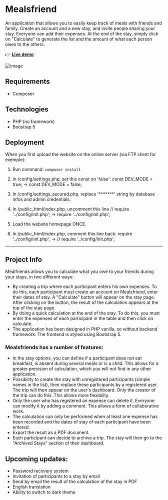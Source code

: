 # Mealsfriend

An application that allows you to easily keep track of meals with friends and family. Create an account and a new stay, and invite people sharing your stay. Everyone can add their expenses. At the end of the stay, simply click on "Calculate" to generate the list and the amount of what each person owes to the others.

👉 [**Live demo**](https://mealsfriend.net)

![image](https://user-images.githubusercontent.com/45925914/176819123-b05e5489-d99f-4141-b4b4-5bb595522657.png)

## Requirements

- Composer

## Technologies

- PHP (no framework)
- Boostrap 5

## Deployment

When you first upload the website on the online server (via FTP client for exemple):

1. Run command: `composer install`

2. In /config/settings.php, set this const on 'false':
const DEV_MODE = true;
-> const DEV_MODE = false;

3. In /config/settings_secured.php, replace '*******' string by database infos and admin credentials.

4. In /public_html/index.php, uncomment this line
// require '../config/init.php';
-> require '../config/init.php';

5. Load the website homepage ONCE.

6. In /public_html/index.php, comment this line back:
require '../config/init.php';
-> // require '../config/init.php';

---------

## Project Info

Mealfriends allows you to calculate what you owe to your friends during your stays, in two different ways:
- By creating a trip where each participant enters his own expenses. To do this, each participant must create an account on Mealsfriend, enter their dates of stay. A "Calculate" button will appear on the stay page. After clicking on the button, the result of the calculation appears at the top of the stay page.
- By doing a quick calculation at the end of the stay. To do this, you must enter the expenses of each participant in the table and then click on calculate.
- The application has been designed in PHP vanilla, so without backend framework. The frontend is styled using Bootstrap 5.

### Mealsfriends has a number of features:
- In the stay options, you can define if a participant does not eat breakfast, is absent during several meals or is a child. This allows for a greater precision of calculation, which you will not find in any other application.
- Possibility to create the stay with unregistered participants (simple names in the list), then replace these participants by a registered user. The trip will then appear on the user's dashboard. Only the creator of the trip can do this. This allows more flexibility.
- Only the user who has registered an expense can delete it. Everyone can modify it by adding a comment. This allows a form of collaborative work.
- The calculation can only be performed when at least one expense has been recorded and the dates of stay of each participant have been entered.
- Export the result as a PDF document.
- Each participant can decide to archive a trip. The stay will then go to the "Archived Stays" section of their dashboard.

## Upcoming updates:
- Password recovery system
- Invitation of participants to a stay by email
- Send by email the result of the calculation of the stay in PDF
- English translation
- Ability to switch to dark theme
